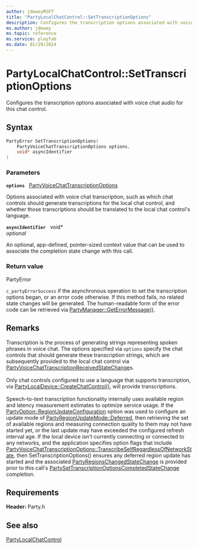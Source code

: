 ```yaml
---
author: jdeweyMSFT
title: "PartyLocalChatControl::SetTranscriptionOptions"
description: Configures the transcription options associated with voice chat audio for this chat control.
ms.author: jdewey
ms.topic: reference
ms.service: playfab
ms.date: 01/29/2024
---
```


# PartyLocalChatControl::SetTranscriptionOptions  

Configures the transcription options associated with voice chat audio for this chat control.  

## Syntax  
  
```cpp
PartyError SetTranscriptionOptions(  
    PartyVoiceChatTranscriptionOptions options,  
    void* asyncIdentifier  
)  
```  
  
### Parameters  
  
**`options`** &nbsp; [PartyVoiceChatTranscriptionOptions](../../../enums/partyvoicechattranscriptionoptions.md)  
  
Options associated with voice chat transcription, such as which chat controls should generate transcriptions for the local chat control, and whether those transcriptions should be translated to the local chat control's language.  
  
**`asyncIdentifier`** &nbsp; void*  
*optional*  
  
An optional, app-defined, pointer-sized context value that can be used to associate the completion state change with this call.  
  
  
### Return value  
PartyError
  
```c_partyErrorSuccess``` if the asynchronous operation to set the transcription options began, or an error code otherwise. If this method fails, no related state changes will be generated. The human-readable form of the error code can be retrieved via [PartyManager::GetErrorMessage()](../../PartyManager/methods/partymanager_geterrormessage.md).
  
## Remarks  
  
Transcription is the process of generating strings representing spoken phrases in voice chat. The options specified via `options` specify the chat controls that should generate these transcription strings, which are subsequently provided to the local chat control via [PartyVoiceChatTranscriptionReceivedStateChange](../../../structs/partyvoicechattranscriptionreceivedstatechange.md)s. <br /><br /> Only chat controls configured to use a language that supports transcription, via [PartyLocalDevice::CreateChatControl()](../../PartyLocalDevice/methods/partylocaldevice_createchatcontrol.md), will provide transcriptions.   <br /><br /> Speech-to-text transcription functionality internally uses available region and latency measurement estimates to optimize service usage. If the [PartyOption::RegionUpdateConfiguration](../../../enums/partyoption.md) option was used to configure an update mode of [PartyRegionUpdateMode::Deferred](../../../enums/partyregionupdatemode.md), then retrieving the set of available regions and measuring connection quality to them may not have started yet, or the last update may have exceeded the configured refresh interval age. If the local device isn't currently connecting or connected to any networks, and the application specifies option flags that include [PartyVoiceChatTranscriptionOptions::TranscribeSelfRegardlessOfNetworkState](../../../enums/partyvoicechattranscriptionoptions.md), then SetTranscriptionOptions() ensures any deferred region update has started and the associated [PartyRegionsChangedStateChange](../../../structs/partyregionschangedstatechange.md) is provided prior to this call's [PartySetTranscriptionOptionsCompletedStateChange](../../../structs/partysettranscriptionoptionscompletedstatechange.md) completion.
  
## Requirements  
  
**Header:** Party.h
  
## See also  
[PartyLocalChatControl](../partylocalchatcontrol.md)  

  
  
